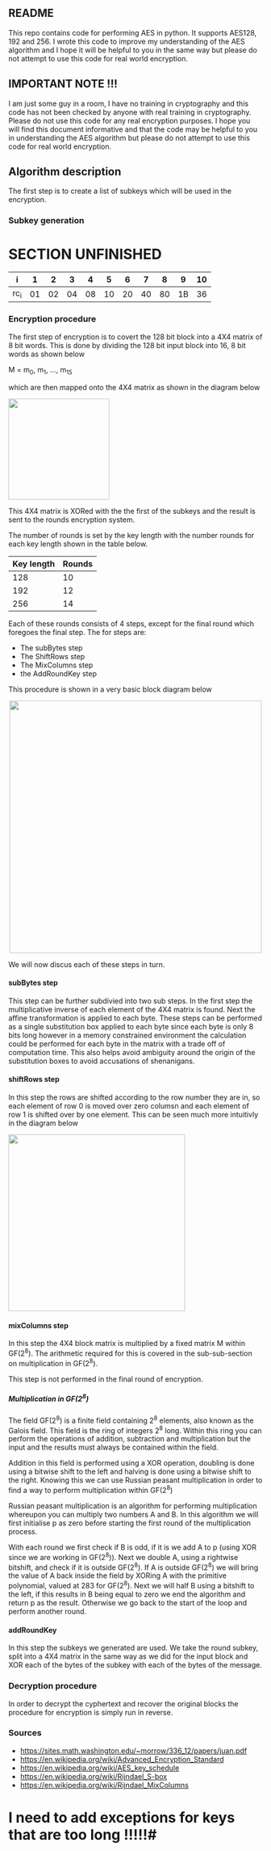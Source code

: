 ## README ##

This repo contains code for performing AES in python. It supports AES128, 192 and 256. I wrote this code to improve my understanding of the AES algorithm and I hope it will be helpful to you in the same way but please do not attempt to use this code for real world encryption.


## IMPORTANT NOTE !!! ##

I am just some guy in a room, I have no training in cryptography and this code has not been checked by anyone with real training in cryptography. Please do not use this code for any real encryption purposes. I hope you will find this document informative and that the code may be helpful to you in understanding the AES algorithm but please do not attempt to use this code for real world encryption.

## Algorithm description ##

The first step is to create a list of subkeys which will be used in the encryption. 

### Subkey generation ###

# SECTION UNFINISHED #

| i              | 1  | 2  | 3  | 4  | 5  | 6  | 7  | 8  | 9  | 10 |
|----------------|----|----|----|----|----|----|----|----|----|----|
| rc<sub>i</sub> | 01 | 02 | 04 | 08 | 10 | 20 | 40 | 80 | 1B | 36 |


### Encryption procedure ###

The first step of encryption is to covert the 128 bit block into a 4X4 matrix of 8 bit words. This is done by dividing the 128 bit input block into 16, 8 bit words as shown below

M = m<sub>0</sub>, m<sub>1</sub>, ..., m<sub>15</sub>

 which are then mapped onto the 4X4 matrix as shown in the diagram below

<p>
<image src = './images/mapping_block_to_matrix.png' width="200px;"></image>
</p>


This 4X4 matrix is XORed with the the first of the subkeys and the result is sent to the rounds encryption system.

The number of rounds is set by the key length with the number rounds for each key length shown in the table below.

| Key length | Rounds |
|------------|--------|
| 128        | 10     |
| 192        | 12     |
| 256        | 14     |

Each of these rounds consists of 4 steps, except for the final round which foregoes the final step. The for steps are:

* The subBytes step
* The ShiftRows step
* The MixColumns step
* the AddRoundKey step

This procedure is shown in a very basic block diagram below

<p align="center">
<image src = './images/AES_block_diagram.png' width="500px;"></image>
</p>


We will now discus each of these steps in turn.

#### subBytes step ####

This step can be further subdivied into two sub steps. In the first step the multiplicative inverse of each element of the 4X4 matrix is found. Next the affine transformation is applied to each byte. These steps can be performed as a single substitution box applied to each byte since each byte is only 8 bits long however in a memory constrained environment the calculation could be performed for each byte in the matrix with a trade off of computation time. This also helps avoid ambiguity around the origin of the substitution boxes to avoid accusations of shenanigans.

#### shiftRows step ####

In this step the rows are shifted according to the row number they are in, so each element of row 0 is moved over zero columsn and each element of row 1 is shifted over by one element. This can be seen much more intuitivly in the diagram below

<p>
<image src = './images/shiftRows_example.png' width="350px;"></image>
</p>

#### mixColumns step ####

In this step the 4X4 block matrix is multiplied by a fixed matrix M within GF(2<sup>8</sup>). The arithmetic required for this is covered in the sub-sub-section on multiplication in GF(2<sup>8</sup>).

This step is not performed in the final round of encryption.

##### Multiplication in GF(2<sup>8</sup>) #####

The field GF(2<sup>8</sup>) is a finite field containing 2<sup>8</sup> elements, also known as the Galois field. This field is the ring of integers 2<sup>8</sup> long. Within this ring you can perform the operations of addition, subtraction and multiplication but the input and the results must always be contained within the field.

Addition in this field is performed using a XOR operation, doubling is done using a bitwise shift to the left and halving is done using a bitwise shift to the right. Knowing this we can use Russian peasant multiplication in order to find a way to perform multiplication within GF(2<sup>8</sup>)

Russian peasant multiplication is an algorithm for performing multiplication whereupon you can multiply two numbers A and B. In this algorithm we will first initialise p as zero before starting the first round of the multiplication process.

 With each round we first check if B is odd, if it is we add A to p (using XOR since we are working in GF(2<sup>8</sup>)). Next we double A, using a rightwise bitshift, and check if it is outside GF(2<sup>8</sup>). If A is outside GF(2<sup>8</sup>) we will bring the value of A back inside the field by XORing A with the primitive polynomial, valued at 283 for GF(2<sup>8</sup>). Next we will half B using a bitshift to the left, if this results in B being equal to zero we end the algorithm and return p as the result. Otherwise we go back to the start of the loop and perform another round.


#### addRoundKey ###

In this step the subkeys we generated are used. We take the round subkey, split into a 4X4 matrix in the same way as we did for the input block and XOR each of the bytes of the subkey with each of the bytes of the message. 


### Decryption procedure ###

In order to decrypt the cyphertext and recover the original blocks the procedure for encryption is simply run in reverse.

### Sources ###


* https://sites.math.washington.edu/~morrow/336_12/papers/juan.pdf
* https://en.wikipedia.org/wiki/Advanced_Encryption_Standard
* https://en.wikipedia.org/wiki/AES_key_schedule
* https://en.wikipedia.org/wiki/Rijndael_S-box
* https://en.wikipedia.org/wiki/Rijndael_MixColumns

# I need to add exceptions for keys that are too long !!!!!#